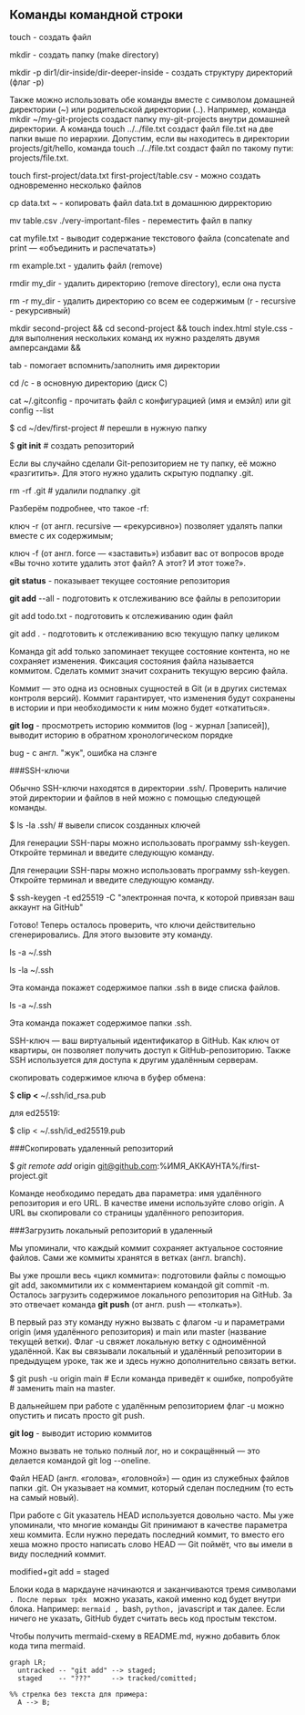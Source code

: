## Команды командной строки

touch - создать файл

mkdir - создать папку (make directory)

mkdir -p dir1/dir-inside/dir-deeper-inside - создать структуру директорий (флаг -p)

Также можно использовать обе команды вместе с символом домашней директории (~) или родительской директории (..). 
Например, команда mkdir ~/my-git-projects создаст папку my-git-projects внутри домашней директории.
А команда touch ../../file.txt создаст файл file.txt на две папки выше по иерархии. 
Допустим, если вы находитесь в директории projects/git/hello, команда touch ../../file.txt создаст файл по такому пути: projects/file.txt.

touch first-project/data.txt first-project/table.csv - можно создать одновременно несколько файлов

cp data.txt ~ - копировать файл data.txt в домашнюю дирректорию

mv table.csv ./very-important-files - переместить файл в папку

cat myfile.txt - выводит содержание текстового файла (concatenate and print — «объединить и распечатать»)

rm example.txt - удалить файл (remove)

rmdir my_dir - удалить директорию (remove directory), если она пуста

rm -r my_dir - удалить директорию со всем ее содержимым (r - recursive - рекурсивный)

mkdir second-project && cd second-project && touch index.html style.css - для выполнения нескольких команд их нужно разделять двумя амперсандами &&

tab - помогает вспомнить/заполнить имя директории

cd /c - в основную директорию (диск С)

cat ~/.gitconfig - прочитать файл с конфигурацией (имя и емэйл) или git config --list

$ cd ~/dev/first-project # перешли в нужную папку

$ **git init** # создать репозиторий

Если вы случайно сделали Git-репозиторием не ту папку, её можно «разгитить». Для этого нужно удалить скрытую подпапку .git.

rm -rf .git # удалили подпапку .git

Разберём подробнее, что такое -rf:

ключ -r (от англ. recursive — «рекурсивно») позволяет удалять папки вместе с их содержимым;

ключ -f (от англ. force — «заставить») избавит вас от вопросов вроде «Вы точно хотите удалить этот файл? А этот? И этот тоже?».

**git status** - показывает текущее состояние репозитория

**git add** --all - подготовить к отслеживанию все файлы в репозитории

git add todo.txt - подготовить к отслеживанию один файл

git add . - подготовить к отслеживанию всю текущую папку целиком

Команда git add только запоминает текущее состояние контента, но не сохраняет изменения. Фиксация состояния файла называется коммитом. Сделать коммит значит сохранить текущую версию файла.

Коммит — это одна из основных сущностей в Git (и в других системах контроля версий). Коммит гарантирует, что изменения будут сохранены в истории и при необходимости к ним можно будет «откатиться».

**git log** - просмотреть историю коммитов (log - журнал [записей]), выводит историю в обратном хронологическом порядке

bug - с англ. "жук", ошибка на слэнге


###SSH-ключи

Обычно SSH-ключи находятся в директории .ssh/. Проверить наличие этой директории и файлов в ней можно с помощью следующей команды.

$ ls -la .ssh/ # вывели список созданных ключей

Для генерации SSH-пары можно использовать программу ssh-keygen. Откройте терминал и введите следующую команду.

Для генерации SSH-пары можно использовать программу ssh-keygen. Откройте терминал и введите следующую команду.

$ ssh-keygen -t ed25519 -C "электронная почта, к которой привязан ваш аккаунт на GitHub"

Готово! Теперь осталось проверить, что ключи действительно сгенерировались. Для этого вызовите эту команду.

ls -a ~/.ssh

ls -la ~/.ssh

Эта команда покажет содержимое папки .ssh в виде списка файлов.

ls -a ~/.ssh

Эта команда покажет содержимое папки .ssh.

SSH-ключ — ваш виртуальный идентификатор в GitHub. Как ключ от квартиры, он позволяет получить доступ к GitHub-репозиторию. Также SSH используется для доступа к другим удалённым серверам.


скопировать содержимое ключа в буфер обмена: 

$ **clip <** ~/.ssh/id_rsa.pub 

для ed25519: 

$ clip < ~/.ssh/id_ed25519.pub


###Скопировать удаленный репозиторий

$ *git remote add* origin git@github.com:%ИМЯ_АККАУНТА%/first-project.git

Команде необходимо передать два параметра: имя удалённого репозитория и его URL. В качестве имени используйте слово origin. А URL вы скопировали со страницы удалённого репозитория.

###Загрузить локальный репозиторий в удаленный

Мы упоминали, что каждый коммит сохраняет актуальное состояние файлов. Сами же коммиты хранятся в ветках (англ. branch).

Вы уже прошли весь «цикл коммита»: подготовили файлы с помощью git add, закоммитили их с комментарием командой git commit -m. Осталось загрузить содержимое локального репозитория на GitHub. За это отвечает команда **git push** (от англ. push — «толкать»).

В первый раз эту команду нужно вызвать с флагом -u и параметрами origin (имя удалённого репозитория) и main или master (название текущей ветки). Флаг -u свяжет локальную ветку с одноимённой удалённой. Как вы связывали локальный и удалённый репозитории в предыдущем уроке, так же и здесь нужно дополнительно связать ветки.

$ git push -u origin main # Если команда приведёт к ошибке, попробуйте # заменить main на master.

В дальнейшем при работе с удалённым репозиторием флаг -u можно опустить и писать просто git push.


**git log** - выводит историю коммитов

Можно вызвать не только полный лог, но и сокращённый — это делается командой git log --oneline.

Файл HEAD (англ. «голова», «головной») — один из служебных файлов папки .git. Он указывает на коммит, который сделан последним (то есть на самый новый).

При работе с Git указатель HEAD используется довольно часто. Мы уже упоминали, что многие команды Git принимают в качестве параметра хеш коммита. Если нужно передать последний коммит, то вместо его хеша можно просто написать слово HEAD — Git поймёт, что вы имели в виду последний коммит.

modified+git add = staged


Блоки кода в маркдауне начинаются и заканчиваются тремя символами ```. После первых трёх ``` можно указать, какой именно код будет внутри блока. Например: ```mermaid , ```bash, ```python, ```javascript и так далее. Если ничего не указать, GitHub будет считать весь код простым текстом.


Чтобы получить mermaid-схему в README.md, нужно добавить блок кода типа mermaid.


```mermaid
graph LR;
  untracked -- "git add" --> staged;
  staged    -- "???"     --> tracked/comitted;

%% стрелка без текста для примера: 
  A --> B;
``` 